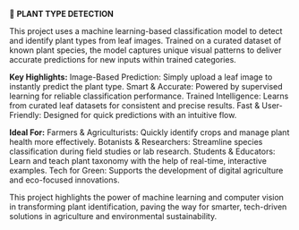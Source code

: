 🌿 **PLANT TYPE DETECTION**

This project uses a machine learning-based classification model to detect and identify plant types from leaf images. Trained on a curated dataset of known plant species, the model captures unique visual patterns to deliver accurate predictions for new inputs within trained categories.

**Key Highlights:**
Image-Based Prediction: Simply upload a leaf image to instantly predict the plant type.
Smart & Accurate: Powered by supervised learning for reliable classification performance.
Trained Intelligence: Learns from curated leaf datasets for consistent and precise results.
Fast & User-Friendly: Designed for quick predictions with an intuitive flow.
 
**Ideal For:**
Farmers & Agriculturists: Quickly identify crops and manage plant health more effectively.
Botanists & Researchers: Streamline species classification during field studies or lab research.
Students & Educators: Learn and teach plant taxonomy with the help of real-time, interactive examples.
Tech for Green: Supports the development of digital agriculture and eco-focused innovations.

This project highlights the power of machine learning and computer vision in transforming plant identification, paving the way for smarter, tech-driven solutions in agriculture and environmental sustainability.
